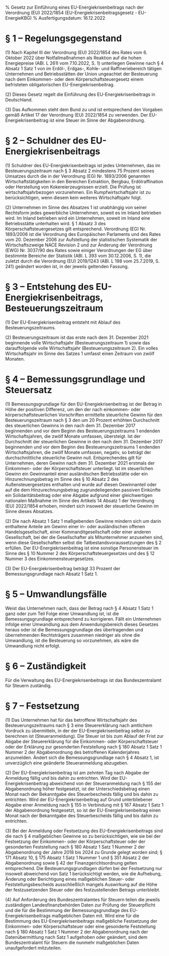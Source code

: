 % Gesetz zur Einführung eines EU-Energiekrisenbeitrags nach der Verordnung (EU) 2022/1854  (EU-Energiekrisenbeitragsgesetz - EU-EnergieKBG)
% Ausfertigungsdatum: 16.12.2022
 
# § 1 – Regelungsgegenstand

(1) Nach Kapitel III der Verordnung (EU) 2022/1854 des Rates vom 6. Oktober 2022 über Notfallmaßnahmen als Reaktion auf die hohen Energiepreise (ABl. L 261I vom 7.10.2022, S. 1) unterliegen Gewinne nach § 4 Absatz 1 Satz 1 von im Erdöl-, Erdgas-, Kohle- und Raffineriebereich tätigen Unternehmen und Betriebsstätten der Union ungeachtet der Besteuerung nach dem Einkommen- oder dem Körperschaftsteuergesetz einem befristeten obligatorischen EU-Energiekrisenbeitrag.

(2) Dieses Gesetz regelt die Einführung des EU-Energiekrisenbeitrags in Deutschland.

(3) Das Aufkommen steht dem Bund zu und ist entsprechend den Vorgaben gemäß Artikel 17 der Verordnung (EU) 2022/1854 zu verwenden. Der EU-Energiekrisenbeitrag ist eine Steuer im Sinne der Abgabenordnung.

# § 2 – Schuldner des EU-Energiekrisenbeitrags

(1) Schuldner des EU-Energiekrisenbeitrags ist jedes Unternehmen, das im Besteuerungszeitraum nach § 3 Absatz 2 mindestens 75 Prozent seines Umsatzes durch die in der Verordnung (EG) Nr. 1893/2006 genannten Wirtschaftstätigkeiten in den Bereichen Extraktion, Bergbau, Erdölraffination oder Herstellung von Kokereierzeugnissen erzielt. Die Prüfung ist wirtschaftsjahrbezogen vorzunehmen. Ein Rumpfwirtschaftsjahr ist zu berücksichtigen, wenn diesem kein weiteres Wirtschaftsjahr folgt.

(2) Unternehmen im Sinne des Absatzes 1 ist unabhängig von seiner Rechtsform jedes gewerbliche Unternehmen, soweit es im Inland betrieben wird. Im Inland betrieben wird ein Unternehmen, soweit im Inland eine Betriebsstätte unterhalten wird. § 1 Absatz 3 des Körperschaftsteuergesetzes gilt entsprechend. Verordnung (EG) Nr. 1893/2006 ist die Verordnung des Europäischen Parlaments und des Rates vom 20. Dezember 2006 zur Aufstellung der statistischen Systematik der Wirtschaftszweige NACE Revision 2 und zur Änderung der Verordnung (EWG) Nr. 3037/90 des Rates sowie einiger Verordnungen der EG über bestimmte Bereiche der Statistik (ABl. L 393 vom 30.12.2006, S. 1), die zuletzt durch die Verordnung (EU) 2019/1243 (ABl. L 198 vom 25.7.2019, S. 241) geändert worden ist, in der jeweils geltenden Fassung.

# § 3 – Entstehung des EU-Energiekrisenbeitrags, Besteuerungszeitraum

(1) Der EU-Energiekrisenbeitrag entsteht mit Ablauf des Besteuerungszeitraums.

(2) Besteuerungszeitraum ist das erste nach dem 31. Dezember 2021 beginnende volle Wirtschaftsjahr (Besteuerungszeitraum 1) sowie das darauffolgende volle Wirtschaftsjahr (Besteuerungszeitraum 2). Ein volles Wirtschaftsjahr im Sinne des Satzes 1 umfasst einen Zeitraum von zwölf Monaten.

# § 4 – Bemessungsgrundlage und Steuersatz

(1) Bemessungsgrundlage für den EU-Energiekrisenbeitrag ist der Betrag in Höhe der positiven Differenz, um den der nach einkommen- oder körperschaftsteuerlichen Vorschriften ermittelte steuerliche Gewinn für den Besteuerungszeitraum nach § 3 den um 20 Prozent erhöhten Durchschnitt des steuerlichen Gewinns in den nach dem 31. Dezember 2017 beginnenden und vor dem Beginn des Besteuerungszeitraums 1 endenden Wirtschaftsjahren, die zwölf Monate umfassen, übersteigt. Ist der Durchschnitt der steuerlichen Gewinne in den nach dem 31. Dezember 2017 beginnenden und vor dem Beginn des Besteuerungszeitraums 1 endenden Wirtschaftsjahren, die zwölf Monate umfassen, negativ, so beträgt der durchschnittliche steuerliche Gewinn null. Entsprechendes gilt für Unternehmen, deren Gewinn nach dem 31. Dezember 2021 erstmals der Einkommen- oder der Körperschaftsteuer unterliegt. Ist im steuerlichen Gewinn ein Gewinnanteil einer ausländischen Betriebsstätte oder ein Hinzurechnungsbetrag im Sinne des § 10 Absatz 2 des Außensteuergesetzes enthalten und wurde auf diesen Gewinnanteil oder auf die dem Hinzurechnungsbetrag zugrundeliegenden passiven Einkünfte ein Solidaritätsbeitrag oder eine Abgabe aufgrund einer gleichwertigen nationalen Maßnahme im Sinne des Artikels 14 Absatz 1 der Verordnung (EU) 2022/1854 erhoben, mindert sich insoweit der steuerliche Gewinn im Sinne dieses Absatzes.

(2) Die nach Absatz 1 Satz 1 maßgebenden Gewinne mindern sich um darin enthaltene Anteile am Gewinn einer in- oder ausländischen offenen Handelsgesellschaft, einer Kommanditgesellschaft oder einer anderen Gesellschaft, bei der die Gesellschafter als Mitunternehmer anzusehen sind, wenn diese Gesellschaften selbst die Tatbestandsvoraussetzungen des § 2 erfüllen. Der EU-Energiekrisenbeitrag ist eine sonstige Personensteuer im Sinne des § 10 Nummer 2 des Körperschaftsteuergesetzes und des § 12 Nummer 3 des Einkommensteuergesetzes.

(3) Der EU-Energiekrisenbeitrag beträgt 33 Prozent der Bemessungsgrundlage nach Absatz 1 Satz 1.

# § 5 – Umwandlungsfälle

Weist das Unternehmen nach, dass der Betrag nach § 4 Absatz 1 Satz 1 ganz oder zum Teil Folge einer Umwandlung ist, ist die Bemessungsgrundlage entsprechend zu korrigieren. Fällt ein Unternehmen infolge einer Umwandlung aus dem Anwendungsbereich dieses Gesetzes heraus oder ist die Bemessungsgrundlage des übertragenden und übernehmenden Rechtsträgers zusammen niedriger als ohne die Umwandlung, ist die Besteuerung so vorzunehmen, als wäre die Umwandlung nicht erfolgt.

# § 6 – Zuständigkeit

Für die Verwaltung des EU-Energiekrisenbeitrags ist das Bundeszentralamt für Steuern zuständig.

# § 7 – Festsetzung

(1) Das Unternehmen hat für das betroffene Wirtschaftsjahr des Besteuerungszeitraums nach § 3 eine Steuererklärung nach amtlichem Vordruck zu übermitteln, in der der EU-Energiekrisenbeitrag selbst zu berechnen ist (Steueranmeldung). Die Steuer ist bis zum Ablauf der Frist zur Abgabe der Steuererklärung für die Einkommen- oder Körperschaftsteuer oder der Erklärung zur gesonderten Feststellung nach § 180 Absatz 1 Satz 1 Nummer 2 der Abgabenordnung des betroffenen Kalenderjahres anzumelden. Ändert sich die Bemessungsgrundlage nach § 4 Absatz 1, ist unverzüglich eine geänderte Steueranmeldung abzugeben.

(2) Der EU-Energiekrisenbeitrag ist am zehnten Tag nach Abgabe der Anmeldung fällig und bis dahin zu entrichten. Wird der EU-Energiekrisenbeitrag abweichend von der Steueranmeldung nach § 155 der Abgabenordnung höher festgesetzt, ist der Unterschiedsbetrag einen Monat nach der Bekanntgabe des Steuerbescheids fällig und bis dahin zu entrichten. Wird der EU-Energiekrisenbeitrag auf Grund unterbliebener Abgabe einer Anmeldung nach § 155 in Verbindung mit § 167 Absatz 1 Satz 1 der Abgabenordnung festgesetzt, so ist der EU-Energiekrisenbeitrag einen Monat nach der Bekanntgabe des Steuerbescheids fällig und bis dahin zu entrichten.

(3) Bei der Anmeldung oder Festsetzung des EU-Energiekrisenbeitrags sind die nach § 4 maßgeblichen Gewinne so zu berücksichtigen, wie sie bei der Festsetzung der Einkommen- oder der Körperschaftsteuer oder der gesonderten Feststellung nach § 180 Absatz 1 Satz 1 Nummer 2 der Abgabenordnung der Jahre 2018 bis 2024 zu Grunde gelegt worden sind; § 171 Absatz 10, § 175 Absatz 1 Satz 1 Nummer 1 und § 351 Absatz 2 der Abgabenordnung sowie § 42 der Finanzgerichtsordnung gelten entsprechend. Die Besteuerungsgrundlagen dürfen bei der Festsetzung nur insoweit abweichend von Satz 1 berücksichtigt werden, wie die Aufhebung, Änderung oder Berichtigung eines maßgeblichen Steuer- oder Feststellungsbescheids ausschließlich mangels Auswirkung auf die Höhe der festzusetzenden Steuer oder des festzustellenden Betrags unterbleibt.

(4) Auf Anforderung des Bundeszentralamtes für Steuern teilen die jeweils zuständigen Landesfinanzbehörden Daten zur Prüfung der Steuerpflicht und die für die Bestimmung der Bemessungsgrundlage des EU-Energiekrisenbeitrags maßgeblichen Daten mit. Wird eine für die Bestimmung des EU-Energiekrisenbeitrags maßgebliche Festsetzung der Einkommen- oder Körperschaftsteuer oder eine gesonderte Feststellung nach § 180 Absatz 1 Satz 1 Nummer 2 der Abgabenordnung nach der Datenübermittlung nach Satz 1 aufgehoben oder geändert, sind dem Bundeszentralamt für Steuern die nunmehr maßgeblichen Daten unaufgefordert mitzuteilen.
